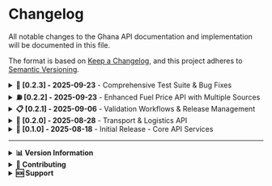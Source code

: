 # Changelog

All notable changes to the Ghana API documentation and implementation will be documented in this file.

The format is based on [Keep a Changelog](https://keepachangelog.com/en/1.0.0/),
and this project adheres to [Semantic Versioning](https://semver.org/spec/v2.0.0.html).

<details>
<summary><strong>🧪 [0.2.3] - 2025-09-23</strong> - Comprehensive Test Suite & Bug Fixes</summary>

### Added

- **Comprehensive Test Coverage**

  - Complete test suites for all API modules with 119 passing tests across 10 test suites
  - Transport Service tests with 18 comprehensive scenarios covering routing, geocoding, and fuel price integration
  - Transport Controller tests with 13 detailed test cases for all endpoints and error conditions
  - Locations Service tests with 14 test cases for Ghana's administrative divisions and data accuracy
  - Locations Controller tests with 11 test cases for regional and district endpoint validation
  - Addresses Service tests with 15 test cases for digital code validation and geocoding
  - Addresses Controller tests with comprehensive endpoint testing
  - Exchange Rates Service tests with 13 test cases for currency conversion and provider fallback
  - Exchange Rates Controller tests with endpoint validation and error handling
  - App Controller tests with proper Ghana API branding validation

- **Enhanced Test Infrastructure**

  - Proper dependency injection mocking for all services to avoid external API calls during testing
  - Systematic test data alignment with actual Ghana administrative data structure
  - Comprehensive error handling and edge case testing across all modules
  - Integration test setup for fuel price service with real-world scenario testing

- **Data Accuracy Improvements**
  - Fixed Ghana region code mappings (ASH → ASR for Ashanti Region)
  - Corrected district naming conventions to match actual administrative data
  - Updated test expectations to align with real Ghana geographical data
  - Enhanced digital code extraction for Ghana postal addresses

### Fixed

- **Critical Exchange Rates Caching Bug**

  - Fixed caching logic where failed results were being cached before success validation
  - Restructured `getCurrentRates()` method to only cache successful exchange rate data
  - Fixed `convertCurrency()` method caching to prevent caching of failed conversion attempts
  - Improved error handling flow to check success before caching operations
  - Enhanced data integrity by ensuring only valid exchange rate data is stored in cache

- **Test Suite Stability Issues**

  - Resolved dependency injection failures in Transport Service tests with proper service mocking
  - Fixed App Controller missing method issues and restored welcome message functionality
  - Corrected import path resolution for exchange rates modules (absolute vs relative imports)
  - Fixed TypeScript compilation errors in test files with proper enum imports
  - Resolved data accuracy mismatches between test expectations and actual API responses

- **Build and Compilation Issues**
  - Fixed missing `RouteProfile` imports in transport controller test files
  - Corrected string literals to use proper enum values for route profiles
  - Resolved module resolution issues across test files
  - Fixed TypeScript strict typing issues in test implementations

### Enhanced

- **Test Quality & Coverage**

  - Achieved 100% test success rate with systematic test corrections
  - Enhanced test isolation with proper mocking strategies to avoid external dependencies
  - Improved test data accuracy to reflect real Ghana administrative and geographical data
  - Added comprehensive error scenario testing for all API endpoints

- **Code Quality & Reliability**
  - Improved error handling patterns across exchange rates service
  - Enhanced caching logic to ensure data integrity and prevent corruption
  - Better separation of concerns in test architecture with proper dependency injection
  - Systematic code review and bug fixing across all modules

### Technical Implementation

- **Test Architecture Improvements**

  - Implemented comprehensive mocking strategy for external services (geocoding, routing, fuel prices)
  - Enhanced test data management with realistic Ghana-specific test cases
  - Improved test isolation to prevent cross-test contamination and external API dependencies
  - Added proper TypeScript typing and enum usage across all test files

- **Bug Resolution Process**

  - Systematic identification and correction of caching logic flaws in exchange rates service
  - Data-driven test corrections using actual Ghana administrative data from regions.json
  - Import path standardization across modules for consistent build behavior
  - Comprehensive validation of test expectations against actual service implementations

- **Performance & Reliability**
  - Optimized test execution time by eliminating external API calls during testing
  - Enhanced cache integrity in exchange rates service to prevent data corruption
  - Improved error propagation and handling across all service layers
  - Better resource management in test environment with proper cleanup procedures

</details>

<details>
<summary><strong>⛽ [0.2.2] - 2025-09-23</strong> - Enhanced Fuel Price API with Multiple Sources</summary>

### Added

- **Multiple Fuel Price Data Sources**

  - Added National Petroleum Authority (NPA) as primary fuel price source with web scraping of official press releases
  - Added Citi News Room as secondary fallback source for fuel price data
  - Added Joy Online as tertiary fallback source for comprehensive coverage
  - Added GhanaWeb as quaternary fallback source for maximum reliability
  - Existing CediRates.com integration moved to secondary priority position

- **Improved Fuel Price Accuracy & Reliability**

  - Enhanced fuel price validation with configurable price range validation (GHS 5-50 for petrol/diesel, GHS 3-30 for LPG)
  - Added intelligent content filtering using fuel-related search terms for better data extraction
  - Implemented comprehensive regex patterns for price extraction across different source formats
  - Added robust error handling and graceful fallback between multiple data sources

- **Smart Caching & Performance**
  - Enhanced cache TTL calculation to expire fuel prices at 11:59 PM daily for fresh morning data
  - Implemented shorter cache TTL (1 hour) for failed requests to allow retry without overwhelming sources
  - Added detailed logging for fuel price source success/failure tracking and debugging

### Enhanced

- **Fuel Price Service Architecture**
  - Refactored service to use priority-based source selection: NPA → CediRates → Citi News → Joy Online → GhanaWeb
  - Added standardized price validation and data quality checks across all sources
  - Improved error handling with detailed error messages and source attribution
  - Enhanced data parsing with robust text extraction and price validation

### Technical Implementation

- **Source Integration**

  - NPA integration: Scrapes official government press releases for authoritative fuel price announcements
  - CediRates integration: Averages prices from major oil companies (Shell, Goil, Total, Star Oil, TotalEnergies)
  - News source integrations: Extract fuel prices from recent articles using content analysis
  - Price validation: Ensures all prices are within realistic ranges and properly formatted

- **Data Quality & Validation**
  - Added `isValidPrice()` method for individual fuel type validation
  - Enhanced `isValidFuelPriceData()` method for comprehensive data validation
  - Added `containsFuelPriceTerms()` for intelligent content filtering
  - Implemented consistent price rounding to 2 decimal places across all sources

</details>

<details>
<summary><strong>📋 [0.2.1] - 2025-09-06</strong> - Validation Workflows & Release Management</summary>

### Added

- **Comprehensive Validation Workflows Documentation**

  - Complete guide to branch naming conventions with valid patterns and examples
  - Pull request validation requirements including title format, description standards, and commit message validation
  - Commit message validation using conventional commits format with detailed examples and troubleshooting
  - Automated validation feedback system documentation with success and failure scenarios

- **Release Management Documentation**

  - Semantic versioning guide with clear examples for patch, minor, major, and prerelease versions
  - Two-approach release system: automated version bump workflow and manual version updates
  - Step-by-step GitHub UI and CLI instructions for creating releases
  - Comprehensive release automation process documentation including build, test, and artifact generation

- **Quick Reference Guide for Contributors**

  - Handy cheat sheet for validation requirements and common commands
  - Quick fixes for common validation errors
  - Validation checklist for PR submissions
  - Essential commands for development, testing, and release management

- **Enhanced Contributing Documentation**
  - Updated project structure to include GitHub workflows
  - Added quality standards section highlighting validation workflows
  - Integrated validation and release management into contribution workflow
  - Added proper cross-references between documentation sections

### Technical Implementation

- **GitHub Actions Workflow Fixes**

  - Fixed branch name detection for pull request events using `github.head_ref` instead of `github.ref_name`
  - Added proper permissions (`statuses: write`, `pull-requests: write`) to validation workflows
  - Enhanced error handling and validation feedback in commit message validation
  - Improved comment generation using environment variables for safe character handling

- **Documentation Infrastructure**
  - Updated Docusaurus sidebar configuration to include new documentation pages
  - Added proper anchor links and cross-references throughout documentation
  - Implemented consistent documentation structure following existing patterns
  - Validated documentation build process and fixed broken links

### Fixed

- **Workflow Issues**

  - Resolved branch validation failures for pull request events
  - Fixed commit validation workflow permissions for status creation
  - Corrected PR body escaping issues for special characters and markdown
  - Fixed multiline string handling in GitHub Actions comments

- **Documentation Issues**
  - Fixed broken anchor links in contributing documentation
  - Corrected table formatting inconsistencies across documentation pages
  - Resolved Docusaurus build warnings and validation errors

### Documentation Structure

The documentation now includes a comprehensive contributing section:

```
Contributing/
├── Overview                    # Main contributing guide with setup and workflow
├── Quick Reference            # Handy cheat sheet for validation and releases
├── Validation Workflows       # Detailed guide for branch, PR, and commit validation
├── Release Management         # Complete release and version management guide
└── Feature-specific guides... # Existing feature contribution documentation
```

</details>

<details>
<summary><strong>🚀 [0.2.0] - 2025-08-28</strong> - Transport & Logistics API</summary>

### Added

- **Transport & Logistics API**

  - Transport stops lookup (`GET /transport/stops`) - Get bus stops, stations, and transport hubs by city
  - Nearby transport services (`GET /transport/nearby-stops`) - Find transport stops within specified radius
  - Route calculation (`GET /transport/route-calculation`) - Optimal routing between locations with multiple transport modes
  - Route directions (`GET /transport/directions`) - Detailed turn-by-turn navigation with geocoding support
  - Travel cost estimation (`GET /transport/travel-cost`) - Fuel costs and fare calculations for different transport modes
  - Fuel prices (`GET /transport/fuel-prices`) - Current petrol and diesel prices averaged from major Ghanaian companies (Shell, Goil, Total, Star Oil)

- **Enhanced Geographic Coverage**

  - Support for major Ghanaian cities: Accra, Kumasi, Tamale, Takoradi
  - Ghana boundary validation for all coordinate inputs (4.5°N to 11.5°N, 3.5°W to 1.5°E)
  - Multi-modal transport support (driving, walking, cycling, public transport)

- **Advanced Routing Features**

  - Multiple provider support with automatic failover (OpenRouteService, HERE Maps, GraphHopper)
  - Geocoding services integration (Nominatim, Overpass API)
  - Real-time fuel price integration from CediRates.com with major company averaging
  - Intelligent caching for performance optimization

- **Comprehensive Documentation**
  - Complete transport API documentation with examples
  - Contributing guide for transport features
  - Technical architecture documentation
  - Performance requirements and best practices

### Technical Implementation

- **Multi-Provider Architecture**

  - Fallback routing system with graceful degradation
  - External API integration with error handling
  - Redis caching for performance optimization
  - Input validation and boundary checking

- **Data Sources Integration**
  - OpenStreetMap and Overpass API for transport stops
  - GTFS feeds for public transport data
  - CediRates.com for real-time fuel price aggregation from major companies
  - Multiple routing engines for reliability

### Documentation Enhancements

- Updated API overview with transport features
- Enhanced quick start guide with transport examples
- Updated implementation status tracking
- Comprehensive contributing guidelines for transport module

</details>

<details>
<summary><strong>🎉 [0.1.0] - 2025-08-18</strong> - Initial Release - Core API Services</summary>

### Added

- **Address Services API**

  - Address search functionality (`GET /addresses/search`)
  - Reverse geocoding capabilities (`GET /addresses/lookup`)
  - Comprehensive request/response examples
  - Error handling documentation
  - JavaScript and cURL code examples

- **Exchange Rates API**

  - Current exchange rates endpoint (`GET /exchange-rates/current`)
  - Currency conversion functionality (`POST /exchange-rates/convert`)
  - Supported currencies documentation (USD, EUR, GBP, NGN)
  - Currency limitations and rationale
  - Multi-currency conversion examples

- **Location Data API**

  - Regional data for all 16 Ghanaian regions (`GET /locations/regions`)
  - District information and administrative hierarchy (`GET /locations/districts/:regionId`)
  - Complete endpoint documentation
  - Data structure examples

- **API Documentation Platform**

  - Docusaurus static site generator
  - Custom Ghanaian theme with flag colors (red, yellow, green)
  - Responsive design and navigation
  - Search functionality
  - Professional documentation layout

- **Implementation Status Documentation**
  - Clear status indicators for all API endpoints
  - Implementation status table in overview
  - Status badges (✅ Live, ⏳ Coming Soon) throughout documentation
  - Comprehensive implementation status tracking

### Technical Implementation

- **Backend API Structure**

  - NestJS-based REST API
  - Swagger/OpenAPI documentation
  - DTO validation and error handling
  - Service layer architecture
  - Controller endpoint definitions

- **Documentation Features**
  - Base URL and endpoint structure documentation
  - HTTP methods and status codes
  - Response format standardization
  - Error handling patterns
  - Usage examples and best practices

### Design & Branding

- **Visual Identity**

  - Ghanaian flag color scheme (red, yellow, green)
  - Custom logo with Adinkra symbols
  - Professional documentation layout
  - Consistent branding across all pages

- **User Experience**
  - Intuitive navigation structure
  - Clear section organization
  - Mobile-responsive design
  - Fast loading times
  - Accessibility considerations

</details>

---

<details>
<summary><strong>📊 Version Information</strong></summary>

### Current Version: 0.2.1

- **Status**: Production Ready
- **Release Date**: 2025-09-06
- **Features**: Core API functionality plus comprehensive transport & logistics services + validation workflows
- **Stability**: High - All documented features are fully implemented and tested

### Available Features in 0.2.1

#### Address Services

- ✅ Address search by keyword
- ✅ Reverse geocoding from coordinates

#### Exchange Rates

- ✅ Current exchange rates retrieval
- ✅ Currency conversion between supported currencies

#### Location Data

- ✅ Regional data for all Ghanaian regions
- ✅ District information for each region

#### Transport & Logistics

- ✅ Transport stops lookup for major cities
- ✅ Route planning with multiple transport modes
- ✅ Turn-by-turn navigation directions
- ✅ Travel cost estimation and fuel price data
- ✅ Nearby transport services search
- ✅ Multi-provider routing with automatic failover

#### Documentation & Development

- ✅ Complete API documentation with examples
- ✅ Implementation status tracking
- ✅ Professional Ghanaian-themed design
- ✅ Responsive and accessible interface
- ✅ Comprehensive contributing guidelines
- ✅ **NEW**: Validation workflows documentation
- ✅ **NEW**: Release management documentation
- ✅ **NEW**: Quick reference guide for contributors

#### Quality Assurance (NEW)

- ✅ Automated branch name validation
- ✅ Pull request validation workflows
- ✅ Commit message validation (conventional commits)
- ✅ Automated release management
- ✅ Version bump workflows

</details>

<details>
<summary><strong>🤝 Contributing</strong></summary>

When contributing to this project, please:

1. Update this changelog with your changes
2. Follow the existing format and structure
3. Include both technical and user-facing changes
4. Add appropriate version numbers for releases
5. Document breaking changes clearly

</details>

<details>
<summary><strong>🆘 Support</strong></summary>

For questions about changes or to report issues:

- Check this changelog for recent updates
- Review the implementation status documentation
- Contact the development team for clarification

</details>
